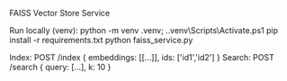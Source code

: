 FAISS Vector Store Service

Run locally (venv):
python -m venv .venv; .\.venv\Scripts\Activate.ps1
pip install -r requirements.txt
python faiss_service.py

Index: POST /index { embeddings: [[...]], ids: ['id1','id2'] }
Search: POST /search { query: [...], k: 10 }
